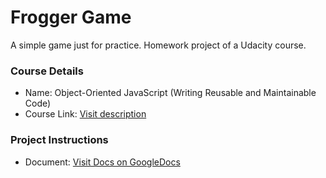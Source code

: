 Frogger Game
===
A simple game just for practice. Homework project of a Udacity course.

### Course Details
* Name: Object-Oriented JavaScript (Writing Reusable and Maintainable Code)
* Course Link: [Visit description](https://cn.udacity.com/course/object-oriented-javascript--ud015/)


### Project Instructions
* Document: [Visit Docs on GoogleDocs](https://docs.google.com/document/d/1v01aScPjSWCCWQLIpFqvg3-vXLH2e8_SZQKC8jNO0Dc/pub)
